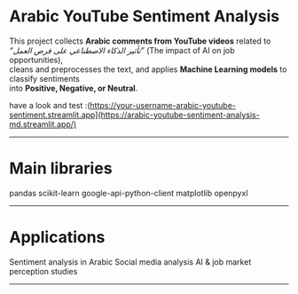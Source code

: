 # Arabic YouTube Sentiment Analysis

This project collects **Arabic comments from YouTube videos** related to  
*“تأثير الذكاء الاصطناعي على فرص العمل”* (The impact of AI on job opportunities),  
cleans and preprocesses the text, and applies **Machine Learning models** to classify sentiments  
into **Positive, Negative, or Neutral**.  

have a look and test :(https://your-username-arabic-youtube-sentiment.streamlit.app](https://arabic-youtube-sentiment-analysis-md.streamlit.app/)

---
# Main libraries

pandas
scikit-learn
google-api-python-client
matplotlib
openpyxl

---
# Applications

Sentiment analysis in Arabic
Social media analysis
AI & job market perception studies

 ---
